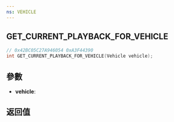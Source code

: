 ```yaml
---
ns: VEHICLE
---
```

## GET_CURRENT_PLAYBACK_FOR_VEHICLE

```c
// 0x42BC05C27A946054 0xA3F44390
int GET_CURRENT_PLAYBACK_FOR_VEHICLE(Vehicle vehicle);
```


## 參數
* **vehicle**: 

## 返回值
